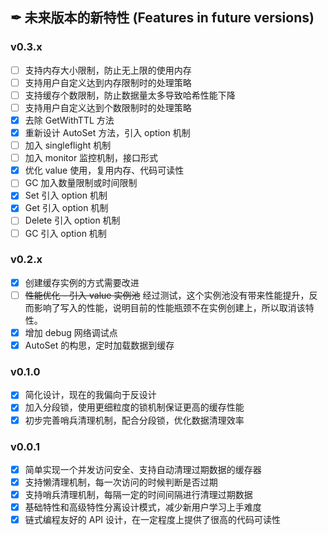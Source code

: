 ## ✒ 未来版本的新特性 (Features in future versions)

### v0.3.x

* [ ] 支持内存大小限制，防止无上限的使用内存
* [ ] 支持用户自定义达到内存限制时的处理策略
* [ ] 支持缓存个数限制，防止数据量太多导致哈希性能下降
* [ ] 支持用户自定义达到个数限制时的处理策略
* [x] 去除 GetWithTTL 方法
* [x] 重新设计 AutoSet 方法，引入 option 机制
* [ ] 加入 singleflight 机制
* [ ] 加入 monitor 监控机制，接口形式
* [x] 优化 value 使用，复用内存、代码可读性
* [ ] GC 加入数量限制或时间限制
* [x] Set 引入 option 机制
* [x] Get 引入 option 机制
* [ ] Delete 引入 option 机制
* [ ] GC 引入 option 机制

### v0.2.x

* [x] 创建缓存实例的方式需要改进
* [ ] ~~性能优化 - 引入 value 实例池~~
  经过测试，这个实例池没有带来性能提升，反而影响了写入的性能，说明目前的性能瓶颈不在实例创建上，所以取消该特性。
* [x] 增加 debug 网络调试点
* [x] AutoSet 的构思，定时加载数据到缓存

### v0.1.0

* [x] 简化设计，现在的我偏向于反设计
* [x] 加入分段锁，使用更细粒度的锁机制保证更高的缓存性能
* [x] 初步完善哨兵清理机制，配合分段锁，优化数据清理效率

### v0.0.1

* [x] 简单实现一个并发访问安全、支持自动清理过期数据的缓存器
* [x] 支持懒清理机制，每一次访问的时候判断是否过期
* [x] 支持哨兵清理机制，每隔一定的时间间隔进行清理过期数据
* [x] 基础特性和高级特性分离设计模式，减少新用户学习上手难度
* [x] 链式编程友好的 API 设计，在一定程度上提供了很高的代码可读性
